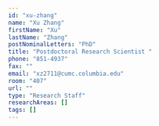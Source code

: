 ```yaml
---
id: "xu-zhang"
name: "Xu Zhang"
firstName: "Xu"
lastName: "Zhang"
postNominalLetters: "PhD"
title: "Postdoctoral Research Scientist "
phone: "851-4937"
fax: ""
email: "xz2711@cumc.columbia.edu"
room: "407"
url: ""
type: "Research Staff"
researchAreas: []
tags: []
---
```

